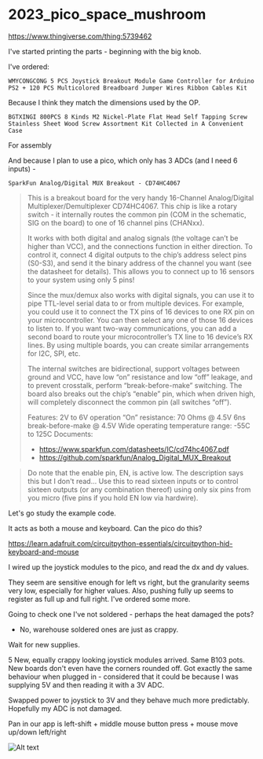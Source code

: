 # 2023_pico_space_mushroom

https://www.thingiverse.com/thing:5739462


I've started printing the parts - beginning with the big knob.

I've ordered:

```WMYCONGCONG 5 PCS Joystick Breakout Module Game Controller for Arduino PS2 + 120 PCS Multicolored Breadboard Jumper Wires Ribbon Cables Kit```

Because I think they match the dimensions used by the OP.

```BGTXINGI 800PCS 8 Kinds M2 Nickel-Plate Flat Head Self Tapping Screw Stainless Sheet Wood Screw Assortment Kit Collected in A Convenient Case```

For assembly

And because I plan to use a pico, which only has 3 ADCs (and I need 6 inputs) - 

```SparkFun Analog/Digital MUX Breakout - CD74HC4067```

> This is a breakout board for the very handy 16-Channel Analog/Digital Multiplexer/Demultiplexer CD74HC4067. This chip is like a rotary switch - it internally routes the common pin (COM in the schematic, SIG on the board) to one of 16 channel pins (CHANxx).
>
> It works with both digital and analog signals (the voltage can’t be higher than VCC), and the connections function in either direction. To control it, connect 4 digital outputs to the chip’s address select pins (S0-S3), and send it the binary address of the channel you want (see the datasheet for details). This allows you to connect up to 16 sensors to your system using only 5 pins!
>
> Since the mux/demux also works with digital signals, you can use it to pipe TTL-level serial data to or from multiple devices. For example, you could use it to connect the TX pins of 16 devices to one RX pin on your microcontroller. You can then select any one of those 16 devices to listen to. If you want two-way communications, you can add a second board to route your microcontroller’s TX line to 16 device’s RX lines. By using multiple boards, you can create similar arrangements for I2C, SPI, etc.
>
> The internal switches are bidirectional, support voltages between ground and VCC, have low “on” resistance and low “off” leakage, and to prevent crosstalk, perform “break-before-make” switching. The board also breaks out the chip’s “enable” pin, which when driven high, will completely disconnect the common pin (all switches “off”).
>
> Features:
> 2V to 6V operation
> “On” resistance: 70 Ohms @ 4.5V
> 6ns break-before-make @ 4.5V
> Wide operating temperature range: -55C to 125C
> Documents:
> - https://www.sparkfun.com/datasheets/IC/cd74hc4067.pdf
> - https://github.com/sparkfun/Analog_Digital_MUX_Breakout

> Do note that the enable pin, EN, is active low. The description says this but I don't read...
> Use this to read sixteen inputs or to control sixteen outputs (or any combination thereof) using only six pins from you micro (five pins if you hold EN low via hardwire).


Let's go study the example code.


It acts as both a mouse and keyboard. Can the pico do this?


https://learn.adafruit.com/circuitpython-essentials/circuitpython-hid-keyboard-and-mouse


I wired up the joystick modules to the pico, and read the dx and dy values.

They seem are sensitive enough for left vs right, but the granularity seems very low, especially for higher values.
Also, pushing fully up seems to register as full up and full right. I've ordered some more.

Going to check one I've not soldered - perhaps the heat damaged the pots?
- No, warehouse soldered ones are just as crappy.

Wait for new supplies.

5 New, equally crappy looking joystick modules arrived. Same B103 pots. New boards don't even have the corners rounded off.
Got exactly the same behaviour when plugged in - considered that it could be because I was supplying 5V and then reading it with a 3V ADC.

Swapped power to joystick to 3V and they behave much more predictably. Hopefully my ADC is not damaged.


Pan in our app is
left-shift + middle mouse button press + mouse move up/down left/right

![Alt text](./readme_img/Raspberry-Pi-Pico-pinout-diagram.svg)